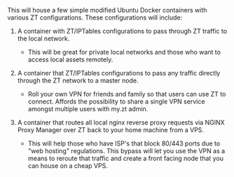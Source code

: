 This will house a few simple modified Ubuntu Docker containers with various ZT configurations. These configurations will include:

1. A container with ZT/IPTables configurations to pass through ZT traffic to the local network.
   * This will be great for private local networks and those who want to access local assets remotely.

2. A container that ZT/IPTables configurations to pass any traffic directly through the ZT network to a master node.
   * Roll your own VPN for friends and family so that users can use ZT to connect. Affords the possibility to share a single VPN service amongst multiple users with my.zt admin.

3. A container that routes all local nginx reverse proxy requests via NGINX Proxy Manager over ZT back to your home machine from a VPS.
   * This will help those who have ISP's that block 80/443 ports due to "web hosting" regulations. This bypass will let you use the VPN as a means to reroute that traffic and create a front facing node that you can house on a cheap VPS.

